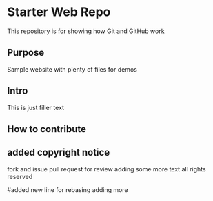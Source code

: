 # Starter Web Repo

This repository is for showing how Git and GitHub work

## Purpose

Sample website with plenty of files for demos

## Intro
This is just filler text 
## How to contribute

## added copyright notice
fork and issue pull request for review
adding some more text 
all rights reserved

#added new line for rebasing adding more